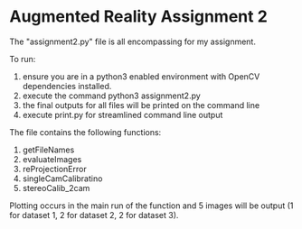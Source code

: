 # Augmented Reality Assignment 2

The "assignment2.py" file is all encompassing for my assignment.

To run:
1. ensure you are in a python3 enabled environment with OpenCV dependencies installed.
2. execute the command python3 assignment2.py
3. the final outputs for all files will be printed on the command line
4. execute print.py for streamlined command line output

The file contains the following functions:
1. getFileNames
2. evaluateImages
3. reProjectionError
4. singleCamCalibratino
5. stereoCalib_2cam

Plotting occurs in the main run of the function and 5 images will be output (1 for dataset 1, 2 for dataset 2, 2 for dataset 3).
